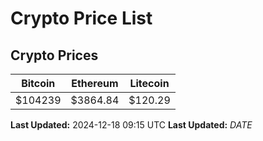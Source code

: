 # Crypto Price List

## Crypto Prices
| Bitcoin | Ethereum | Litecoin |
| ------- | -------- | -------- |
| $104239 | $3864.84 | $120.29 |
**Last Updated:** 2024-12-18 09:15 UTC
**Last Updated:** $DATE$
